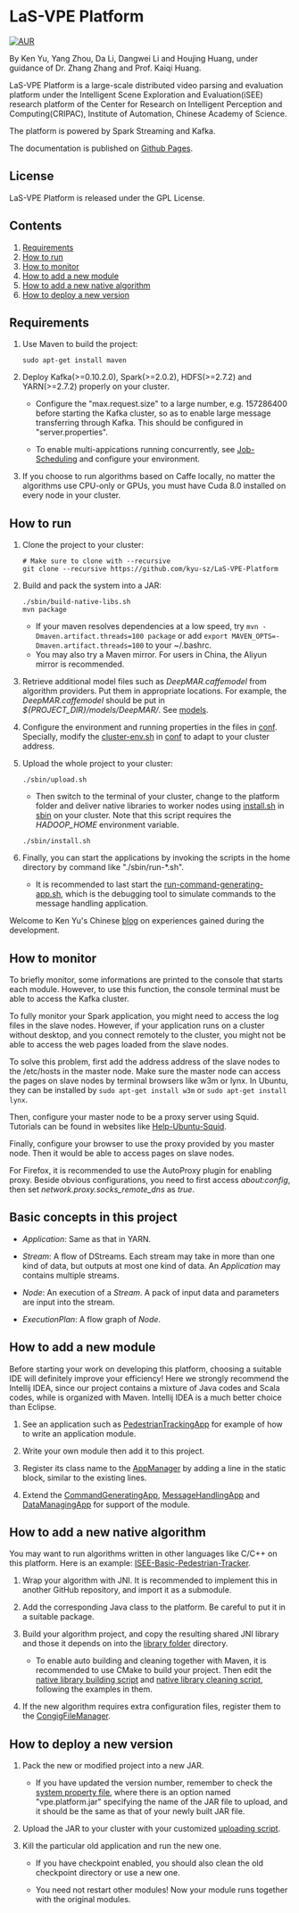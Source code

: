 # LaS-VPE Platform

[![AUR](https://img.shields.io/aur/license/yaourt.svg?maxAge=2592000)](LICENSE)

By Ken Yu, Yang Zhou, Da Li, Dangwei Li and Houjing Huang,
under guidance of Dr. Zhang Zhang and Prof. Kaiqi Huang.

LaS-VPE Platform is a large-scale distributed video parsing and evaluation
platform under the Intelligent Scene Exploration and Evaluation(iSEE) research
platform of the Center for Research on Intelligent Perception and
Computing(CRIPAC), Institute of Automation, Chinese Academy of Science. 

The platform is powered by Spark Streaming and Kafka.

The documentation is published on
[Github Pages](https://kyu-sz.github.io/LaS-VPE-Platform).

## License

LaS-VPE Platform is released under the GPL License.

## Contents
1. [Requirements](#requirements)
2. [How to run](#how-to-run)
3. [How to monitor](#how-to-monitor)
4. [How to add a new module](#how-to-add-a-new-module)
5. [How to add a new native algorithm](#how-to-add-a-new-native-algorithm) 
6. [How to deploy a new version](#how-to-deploy-a-new-version)

## Requirements

1. Use Maven to build the project:

	```Shell
	sudo apt-get install maven
	```
	
2. Deploy Kafka(>=0.10.2.0), Spark(>=2.0.2), HDFS(>=2.7.2) and YARN(>=2.7.2)
properly on your cluster.

    * Configure the "max.request.size" to a large number, e.g. 157286400 before
      starting the Kafka cluster, so as to enable large message transferring through
      Kafka. This should be configured in "server.properties".

    * To enable multi-appications running concurrently, see
      [Job-Scheduling](https://spark.apache.org/docs/1.2.0/job-scheduling.html)
      and configure your environment.

3. If you choose to run algorithms based on Caffe locally, no matter the
 algorithms use CPU-only or GPUs, you must have Cuda 8.0 installed on every
 node in your cluster.

## How to run

1. Clone the project to your cluster:

    ```Shell
    # Make sure to clone with --recursive
    git clone --recursive https://github.com/kyu-sz/LaS-VPE-Platform
    ```

2. Build and pack the system into a JAR:

    ```Shell
    ./sbin/build-native-libs.sh
    mvn package
    ```

    * If your maven resolves dependencies at a low speed, try
    ```mvn -Dmaven.artifact.threads=100 package``` or add
    ```export MAVEN_OPTS=-Dmaven.artifact.threads=100``` to your ~/.bashrc.
    * You may also try a Maven mirror. For users in China, the Aliyun mirror is recommended.

3. Retrieve additional model files such as _DeepMAR.caffemodel_ from algorithm providers.
Put them in appropriate locations. For example, the _DeepMAR.caffemodel_ should be put in
_${PROJECT_DIR}/models/DeepMAR/_. See [models](models).

3. Configure the environment and running properties in the files in [conf](conf).
 Specially, modify the [cluster-env.sh](conf/cluster-env.sh) in [conf](conf)
to adapt to your cluster address.

4. Upload the whole project to your cluster:

    ```Shell
    ./sbin/upload.sh
    ```
    
    * Then switch to the terminal of your cluster, change to the platform folder and
      deliver native libraries to worker nodes using [install.sh](sbin/install.sh) in
      [sbin](sbin) on your cluster. Note that this script requires the _HADOOP_HOME_
      environment variable.
    
    ```Shell
    ./sbin/install.sh
    ```

5. Finally, you can start the applications by invoking the scripts in the home
directory by command like "./sbin/run-*.sh".

    * It is recommended to last start the
      [run-command-generating-app.sh](sbin/run-command-generating-app.sh), which is
      the debugging tool to simulate commands to the message handling application.

Welcome to Ken Yu's Chinese
[blog](http://blog.csdn.net/kyu_115s/article/details/51887223) on experiences
gained during the development.

## How to monitor

To briefly monitor, some informations are printed to the console that starts
each module. However, to use this function, the console terminal must be able
to access the Kafka cluster.

To fully monitor your Spark application, you might need to access the log files
in the slave nodes. However, if your application runs on a cluster without
desktop, and you connect remotely to the cluster, you might not be able to
access the web pages loaded from the slave nodes.

To solve this problem, first add the address address of the slave nodes to the
/etc/hosts in the master node. Make sure the master node can access the pages
on slave nodes by terminal browsers like w3m or lynx. In Ubuntu, they can be
installed by ```sudo apt-get install w3m``` or ```sudo apt-get install lynx```.

Then, configure your master node to be a proxy server using Squid. Tutorials
can be found in websites like
[Help-Ubuntu-Squid](https://help.ubuntu.com/community/Squid).

Finally, configure your browser to use the proxy provided by you master node.
Then it would be able to access pages on slave nodes.

For Firefox, it is recommended to use the AutoProxy plugin for enabling proxy.
Beside obvious configurations, you need to first access *about:config*, then
set *network.proxy.socks_remote_dns* as *true*.

## Basic concepts in this project

* _Application_: Same as that in YARN.

* _Stream_: A flow of DStreams. Each stream may take in more than one kind of data,
 but outputs at most one kind of data. An _Application_ may contains multiple streams.

* _Node_: An execution of a _Stream_. A pack of input data and parameters are
input into the stream.

* _ExecutionPlan_: A flow graph of _Node_.

## How to add a new module

Before starting your work on developing this platform, choosing a suitable IDE
will definitely improve your efficiency! Here we strongly recommend the
Intellij IDEA, since our project contains a mixture of Java codes and Scala
codes, while is organized with Maven. Intellij IDEA is a much better choice than
Eclipse.

1. See an application such as
[PedestrianTrackingApp](src/main/java/org/cripac/isee/pedestrian/tracking/PedestrianTracker.java) 
 for example of how to write an application module.
 
2. Write your own module then add it to this project.

3. Register its class name to the
 [AppManager](src/main/java/org/cripac/isee/vpe/ctrl/AppManager.java)
  by adding a line in the static block, similar to the existing lines.

4. Extend the
[CommandGeneratingApp](src/main/java/org/cripac/isee/vpe/debug/CommandGeneratingApp.java),
[MessageHandlingApp](src/main/java/org/cripac/isee/vpe/ctrl/MessageHandlingApp.java)
and [DataManagingApp](src/main/java/org/cripac/isee/vpe/data/DataManagingApp.java)
for support of the module.

## How to add a new native algorithm

You may want to run algorithms written in other languages like C/C++ on this
platform. Here is an example:
 [ISEE-Basic-Pedestrian-Tracker](src/native/ISEE-Basic-Pedestrian-Tracker). 

1. Wrap your algorithm with JNI. It is recommended to
implement this in another GitHub repository, and import it as a submodule.
 
2. Add the corresponding Java class to the platform. Be careful to put
it in a suitable package.
 
3. Build your algorithm project, and copy the resulting shared JNI
library and those it depends on into the [library folder](lib/linux) directory.
  
    * To enable auto building and cleaning together with Maven, it is recommended to
      use CMake to build your project. Then edit the
      [native library building script](sbin/build-native-libs.sh) and
      [native library cleaning script](sbin/clean-native-libs.sh), following the
      examples in them.
 
4. If the new algorithm requires extra configuration files, register them to the
[CongigFileManager](src/main/java/org/cripac/isee/vpe/ctrl/ConfigFileManager.java).

## How to deploy a new version

1. Pack the new or modified project into a new JAR.

    * If you have updated the version number, remember to check the
      [system property file](conf/system.properties), where there is an option named
      "vpe.platform.jar" specifying the name of the JAR file to upload, and it should
      be the same as that of your newly built JAR file.

2. Upload the JAR to your cluster with your customized
[uploading script](sbin/upload.sh).

3. Kill the particular old application and run the new one.

    * If you have checkpoint enabled, you should also clean the old checkpoint directory
      or use a new one.
    
    * You need not restart other modules! Now your module runs together with the original
      modules.